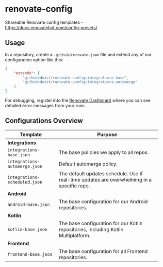# renovate-config

Shareable Renovate config templates - https://docs.renovatebot.com/config-presets/

## Usage

In a repository, create a `.github/renovate.json` file and extend any of our configuration option like this:

```json
{
    "extends": [
        "github>doist/renovate-config:integrations-base",
        "github>doist/renovate-config:integrations-automerge"
    ]
}
```

For debugging, register into the [Renovate Dashboard](https://app.renovatebot.com/dashboard) where you can see detailed error messages from your runs.

## Configurations Overview

| Template                      | Purpose                                                                                     |
| ----------------------------- | ------------------------------------------------------------------------------------------- |
| **Integrations**              |                                                                                             |
| `integrations-base.json`      | The base policies we apply to all repos.                                                    |
| `integrations-automerge.json` | Default automerge policy.                                                                   |
| `integrations-scheduled.json` | The default updates schedule. Use if real-time updates are overwhelming in a specific repo. |
| **Android**                   |                                                                                             |
| `android-base.json`           | The base configuration for our Android repositories.                                        |
| **Kotlin**                    |                                                                                             |
| `kotlin-base.json`            | The base configuration for our Kotlin repositories, including Kotlin Multiplatform.         |
| **Frontend**                  |                                                                                             |
| `frontend-base.json`          | The base configuration for all Frontend repositories.                                       |
